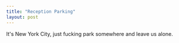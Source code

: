 ```yaml
---
title: "Reception Parking"
layout: post
---
```


It's New York City, just fucking park somewhere and leave us alone.
